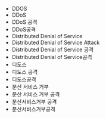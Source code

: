 ﻿- DDOS
- DDoS
- DDoS 공격
- DDoS공격
- Distributed Denial of Service
- Distributed Denial of Service Attack
- Distributed Denial of Service 공격
- Distributed Denial of Service공격
- 디도스
- 디도스 공격
- 디도스공격
- 분산 서비스 거부
- 분산 서비스 거부 공격
- 분산서비스거부 공격
- 분산서비스거부공격
